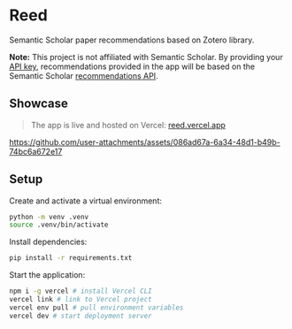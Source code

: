 # Reed

Semantic Scholar paper recommendations based on Zotero library.

**Note:** This project is not affiliated with Semantic Scholar. By providing your [API key](https://www.semanticscholar.org/product/api#api-key), recommendations provided in the app will be based on the Semantic Scholar [recommendations API](https://api.semanticscholar.org/api-docs/recommendations).

## Showcase

> The app is live and hosted on Vercel: [reed.vercel.app](https://reed.vercel.app)

https://github.com/user-attachments/assets/086ad67a-6a34-48d1-b49b-74bc6a672e17

## Setup

Create and activate a virtual environment:
```bash
python -m venv .venv
source .venv/bin/activate
```

Install dependencies:
```bash
pip install -r requirements.txt
```

Start the application:
```bash
npm i -g vercel # install Vercel CLI
vercel link # link to Vercel project
vercel env pull # pull environment variables
vercel dev # start deployment server
```
